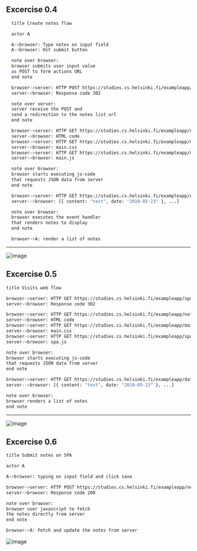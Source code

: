 ## Excercise 0.4

```sh
  title Create notes flow

  actor A

  A->browser: Type notes on input field
  A->browser: Hit submit button

  note over browser:
  browser submits user input value 
  as POST to form actions URL 
  end note

  browser->server: HTTP POST https://studies.cs.helsinki.fi/exampleapp/new_note
  server->browser: Response code 302

  note over server:
  server receive the POST and 
  send a redirection to the notes list url
  end note

  browser->server: HTTP GET https://studies.cs.helsinki.fi/exampleapp/notes
  server->browser: HTML code
  browser->server: HTTP GET https://studies.cs.helsinki.fi/exampleapp/main.css
  server->browser: main.css
  browser->server: HTTP GET https://studies.cs.helsinki.fi/exampleapp/main.js
  server->browser: main.js

  note over browser:
  browser starts executing js-code
  that requests JSON data from server 
  end note

  browser->server: HTTP GET https://studies.cs.helsinki.fi/exampleapp/data.json
  server-->browser: [{ content: "text", date: "2019-05-23" }, ...]

  note over browser:
  browser executes the event handler
  that renders notes to display
  end note

  browser->A: render a list of notes
```

-------------------------

![image](https://user-images.githubusercontent.com/44131347/126808851-2e3a2f86-5c31-4cb5-a867-29ae2db5cdb5.png)

## Excercise 0.5
```sh
title Visits web flow

browser->server: HTTP GET https://studies.cs.helsinki.fi/exampleapp/spa
server->browser: Response code 302

browser->server: HTTP GET https://studies.cs.helsinki.fi/exampleapp/notes
server->browser: HTML code
browser->server: HTTP GET https://studies.cs.helsinki.fi/exampleapp/main.css
server->browser: main.css
browser->server: HTTP GET https://studies.cs.helsinki.fi/exampleapp/spa.js
server->browser: spa.js

note over browser:
browser starts executing js-code
that requests JSON data from server 
end note

browser->server: HTTP GET https://studies.cs.helsinki.fi/exampleapp/data.json
server-->browser: [{ content: "text", date: "2019-05-23" }, ...]

note over browser:
browser renders a list of notes
end note
```

-------------------------

![image](https://user-images.githubusercontent.com/44131347/126811390-5b4f46b3-9881-491b-a2d0-0a429132aaaf.png)

## Excercise 0.6

```sh
title Submit notes on SPA

actor A

A->browser: typing on input field and click save

browser->server: HTTP POST https://studies.cs.helsinki.fi/exampleapp/new_note_spa
server->browser: Response code 200

note over browser:
browser user javascript to fetch 
the notes directly from server
end note

browser->A: Fetch and update the notes from server
```

![image](https://user-images.githubusercontent.com/44131347/126856026-c1dbe11f-4fd5-422c-aeef-7b5d402efe52.png)

